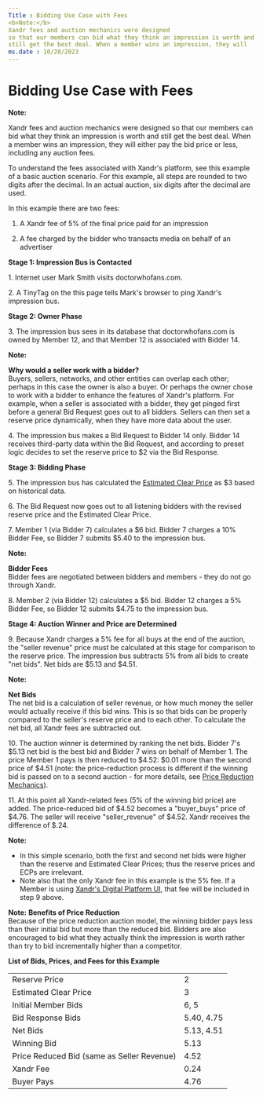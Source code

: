 ```yaml
---
Title : Bidding Use Case with Fees
<b>Note:</b>
Xandr fees and auction mechanics were designed
so that our members can bid what they think an impression is worth and
still get the best deal. When a member wins an impression, they will
ms.date : 10/28/2023
---
```



# Bidding Use Case with Fees






<b>Note:</b>

Xandr fees and auction mechanics were designed
so that our members can bid what they think an impression is worth and
still get the best deal. When a member wins an impression, they will
either pay the bid price or less, including any auction fees.





To understand the fees associated with Xandr's
platform, see this example of a basic auction scenario. For this
example, all steps are rounded to two digits after the decimal. In an
actual auction, six digits after the decimal are used.

In this example there are two fees:  

1.  A Xandr fee of 5% of the final price paid
    for an impression  

2.  A fee charged by the bidder who transacts media on behalf of an
    advertiser

**Stage 1: Impression Bus is Contacted**

1\. Internet user Mark Smith visits doctorwhofans.com.

2\. A TinyTag on the this page tells Mark's browser to ping
Xandr's impression bus.

**Stage 2: Owner Phase**

3\. The impression bus sees in its database that doctorwhofans.com is
owned by Member 12, and that Member 12 is associated with Bidder 14.


<b>Note:</b>

**Why would a seller work with a bidder?**  
Buyers, sellers, networks, and other entities can overlap each other;
perhaps in this case the owner is also a buyer. Or perhaps the owner
chose to work with a bidder to enhance the features of
Xandr's platform. For example, when a seller is
associated with a bidder, they get pinged first before a general Bid
Request goes out to all bidders. Sellers can then set a reserve price
dynamically, when they have more data about the user.



4\. The impression bus makes a Bid Request to Bidder 14 only. Bidder 14
receives third-party data within the Bid Request, and according to
preset logic decides to set the reserve price to $2 via the Bid
Response.

**Stage 3: Bidding Phase**

5\. The impression bus has calculated the <a
href="price-reduction-mechanics.md"
class="xref" target="_blank">Estimated Clear Price</a> as $3 based on
historical data.

6\. The Bid Request now goes out to all listening bidders with the
revised reserve price and the Estimated Clear Price.

7\. Member 1 (via Bidder 7) calculates a $6 bid. Bidder 7 charges a 10%
Bidder Fee, so Bidder 7 submits $5.40 to the impression bus.


<b>Note:</b>

**Bidder Fees**  
Bidder fees are negotiated between bidders and members - they do not go
through Xandr.



8\. Member 2 (via Bidder 12) calculates a $5 bid. Bidder 12 charges a 5%
Bidder Fee, so Bidder 12 submits $4.75 to the impression bus.

**Stage 4: Auction Winner and Price are Determined**

9\. Because Xandr charges a 5% fee for all buys
at the end of the auction, the "seller revenue" price must be calculated
at this stage for comparison to the reserve price. The impression bus
subtracts 5% from all bids to create "net bids". Net bids are $5.13 and
$4.51.


<b>Note:</b>

**Net Bids**  
The net bid is a calculation of seller revenue, or how much money the
seller would actually receive if this bid wins. This is so that bids can
be properly compared to the seller's reserve price and to each other. To
calculate the net bid, all Xandr fees are
subtracted out.



10\. The auction winner is determined by ranking the net bids. Bidder
7's $5.13 net bid is the best bid and Bidder 7 wins on behalf of
Member 1. The price Member 1 pays is then reduced to $4.52: $0.01 more
than the second price of $4.51 (note: the price-reduction process is
different if the winning bid is passed on to a second auction - for more
details, see <a
href="price-reduction-mechanics.md"
class="xref" target="_blank">Price Reduction Mechanics</a>).

11\. At this point all Xandr-related fees (5% of
the winning bid price) are added. The price-reduced bid of $4.52 becomes
a "buyer_buys" price of $4.76. The seller will receive "seller_revenue"
of $4.52. Xandr receives the difference of $.24.


<b>Note:</b>

- In this simple scenario, both the first and second net bids were
  higher than the reserve and Estimated Clear Prices; thus the reserve
  prices and ECPs are irrelevant.
- Note also that the only Xandr fee in this
  example is the 5% fee. If a Member is using
  <a href="xandr-s-digital-platform-ui.md" class="xref"><span
  class="ph">Xandr's Digital Platform UI</a>, that fee will be
  included in step 9 above.




<b>Note:</b> **Benefits of Price Reduction**  
Because of the price reduction auction model, the winning bidder pays
less than their initial bid but more than the reduced bid. Bidders are
also encouraged to bid what they actually think the impression is worth
rather than try to bid incrementally higher than a competitor.



**List of Bids, Prices, and Fees for this Example**

<div class="example">

<table class="table">
<tbody class="tbody">
<tr class="odd row">
<td class="entry colsep-1 rowsep-1">Reserve Price</td>
<td class="entry colsep-1 rowsep-1">2</td>
</tr>
<tr class="even row">
<td class="entry colsep-1 rowsep-1">Estimated Clear Price</td>
<td class="entry colsep-1 rowsep-1">3</td>
</tr>
<tr class="odd row">
<td class="entry colsep-1 rowsep-1">Initial Member Bids</td>
<td class="entry colsep-1 rowsep-1">6, 5</td>
</tr>
<tr class="even row">
<td class="entry colsep-1 rowsep-1">Bid Response Bids</td>
<td class="entry colsep-1 rowsep-1">5.40, 4.75</td>
</tr>
<tr class="odd row">
<td class="entry colsep-1 rowsep-1">Net Bids</td>
<td class="entry colsep-1 rowsep-1">5.13, 4.51</td>
</tr>
<tr class="even row">
<td class="entry colsep-1 rowsep-1">Winning Bid</td>
<td class="entry colsep-1 rowsep-1">5.13</td>
</tr>
<tr class="odd row">
<td class="entry colsep-1 rowsep-1">Price Reduced Bid (same as Seller
Revenue)</td>
<td class="entry colsep-1 rowsep-1">4.52</td>
</tr>
<tr class="even row">
<td class="entry colsep-1 rowsep-1">Xandr
Fee</td>
<td class="entry colsep-1 rowsep-1">0.24</td>
</tr>
<tr class="odd row">
<td class="entry colsep-1 rowsep-1">Buyer Pays</td>
<td class="entry colsep-1 rowsep-1">4.76</td>
</tr>
</tbody>
</table>






